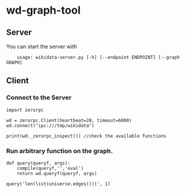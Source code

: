 # wd-graph-tool


## Server
You can start the server with 
```
    usage: wikidata-server.py [-h] [--endpoint ENDPOINT] [--graph GRAPH]
```

## Client

### Connect to the Server

```
import zerorpc

wd = zerorpc.Client(heartbeat=20, timeout=6000)
wd.connect("ipc:///tmp/wikidata")

print(wd._zerorpc_inspect()) //check the available functions
```

### Run arbitrary function on the graph.

```
def query(queryf, args):
    compile(queryf,'','eval')
    return wd.queryf(queryf, args)

query('len(list(universe.edges()))', 1)
```
